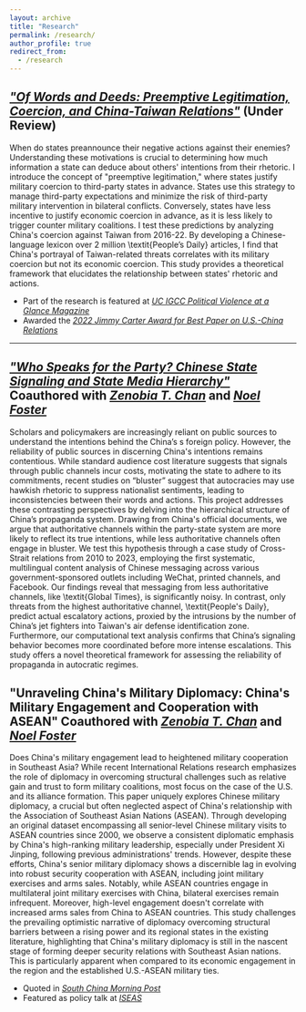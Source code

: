 ```yaml
---
layout: archive
title: "Research"
permalink: /research/
author_profile: true
redirect_from:
  - /research
---
```

*["Of Words and Deeds: Preemptive Legitimation, Coercion, and China-Taiwan Relations"](https://drive.google.com/file/d/1pL7xW3RYEsdCV7NUyA0ybRMwRLR-yX5M/view?usp=sharing)* (Under Review)
------
When do states preannounce their negative actions against their enemies? Understanding these motivations is crucial to determining how much information a state can deduce about others' intentions from their rhetoric. I introduce the concept of "preemptive legitimation," where states justify military coercion to third-party states in advance. States use this strategy to manage third-party expectations and minimize the risk of third-party military intervention in bilateral conflicts. Conversely, states have less incentive to justify economic coercion in advance, as it is less likely to trigger counter military coalitions. I test these predictions by analyzing China's coercion against Taiwan from 2016-22. By developing a Chinese-language lexicon over 2 million \textit{People’s Daily} articles, I find that China's portrayal of Taiwan-related threats correlates with its military coercion but not its economic coercion. This study provides a theoretical framework that elucidates the relationship between states' rhetoric and actions.


- Part of the research is featured at *[UC IGCC Political Violence at a Glance Magazine](https://politicalviolenceataglance.org/2022/08/02/nancy-pelosis-potential-visit-to-taiwan-and-the-risk-of-escalation/)*
- Awarded the *[2022 Jimmy Carter Award for Best Paper on U.S.-China Relations](https://uscnpm.org/2022/10/11/announcing-the-winners-2022-young-scholars-forum-on-us-china-relations/)*
---

*["Who Speaks for the Party? Chinese State Signaling and State Media Hierarchy"](https://drive.google.com/file/d/1RRdBCV87vyw7z34M44J-kLDZ1-ikQzm0/view?usp=sharing)* Coauthored with *[Zenobia T. Chan](http://www.zenobiachan.com/)* and *[Noel Foster](https://www.noelfoster.com/)*
------
Scholars and policymakers are increasingly reliant on public sources to understand the intentions behind the China’s s foreign policy. However, the reliability of public sources in discerning China's intentions remains contentious. While standard audience cost literature suggests that signals through public channels incur costs, motivating the state to adhere to its commitments, recent studies on “bluster” suggest that autocracies may use hawkish rhetoric to suppress nationalist sentiments, leading to inconsistencies between their words and actions. This project addresses these contrasting perspectives by delving into the hierarchical structure of China’s propaganda system. Drawing from China's official documents, we argue that  authoritative channels within the party-state system are more likely to reflect its true intentions, while less authoritative channels often engage in bluster. We test this hypothesis through a case study of Cross-Strait relations from 2010 to 2023, employing the first systematic, multilingual content analysis of Chinese messaging across various government-sponsored outlets including WeChat, printed channels, and Facebook. Our findings reveal that messaging from less authoritative channels, like \textit{Global Times}, is significantly noisy. In contrast, only threats from the highest authoritative channel, \textit{People's Daily}, predict actual escalatory actions, proxied by the intrusions by the number of China’s jet fighters into Taiwan's air defense identification zone. Furthermore, our computational text analysis confirms that China’s signaling behavior becomes more coordinated before more intense escalations. This study offers a novel theoretical framework for assessing the reliability of propaganda in autocratic regimes.


"Unraveling China's Military Diplomacy: China's Military Engagement and Cooperation with ASEAN" Coauthored with *[Zenobia T. Chan](http://www.zenobiachan.com/)* and *[Noel Foster](https://www.noelfoster.com/)*
------
Does China's military engagement lead to heightened military cooperation in Southeast Asia? While recent International Relations research emphasizes the role of diplomacy in overcoming structural challenges such as relative gain and trust to form military coalitions, most focus on the case of the U.S. and its alliance formation. This paper uniquely explores Chinese military diplomacy, a crucial but often neglected aspect of China's relationship with the Association of Southeast Asian Nations (ASEAN). Through developing an original dataset encompassing all senior-level Chinese military visits to ASEAN countries since 2000, we observe a consistent diplomatic emphasis by China's high-ranking military leadership, especially under President Xi Jinping, following previous administrations' trends. However, despite these efforts, China's senior military diplomacy shows a discernible lag in evolving into robust security cooperation with ASEAN, including joint military exercises and arms sales. Notably, while ASEAN countries engage in multilateral joint military exercises with China, bilateral exercises remain infrequent. Moreover, high-level engagement doesn't correlate with increased arms sales from China to ASEAN countries. This study challenges the prevailing optimistic narrative of diplomacy overcoming structural barriers between a rising power and its regional states in the existing literature, highlighting that China's military diplomacy is still in the nascent stage of forming deeper security relations with Southeast Asian nations. This is particularly apparent when compared to its economic engagement in the region and the established U.S.-ASEAN military ties.

- Quoted in *[South China Morning Post](https://www.scmp.com/news/china/military/article/3230733/chinas-increase-military-exercises-helps-aid-diplomacy-efforts)*
- Featured as policy talk at *[ISEAS](https://www.iseas.edu.sg/mec-events/mapping-chinas-military-visitsimplications-for-u-s-china-security-competition-in-southeast-asia/)*  


